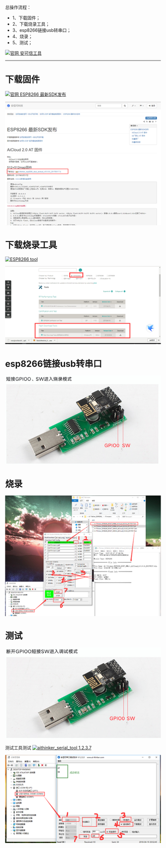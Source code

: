总操作流程：
- 1、下载固件；
- 2、下载烧录工具；
- 3、esp8266链接usb转串口；
- 4、烧录；
- 5、测试；

[![](https://img.shields.io/badge/官网-安可信工具-red.svg "官网 安可信工具")](http://wiki.ai-thinker.com/tools)


----------
# 下载固件
[![](https://img.shields.io/badge/官网-ESP8266最新SDK发布-red.svg "官网 ESP8266 最新SDK发布")](http://wiki.ai-thinker.com/esp8266/sdk#esp8266_%E6%9C%80%E6%96%B0sdk%E5%8F%91%E5%B8%83)

![](image/1-1.png)
# 下载烧录工具
[![](https://img.shields.io/badge/ESP8266-tool-red.svg "ESP8266 tool")](https://www.espressif.com/en/support/download/other-tools?keys=&field_type_tid%5B%5D=14)


![](image/1-2.png)
# esp8266链接usb转串口
![](image/1-3.png)
# 烧录
![](image/1-4.png)
# 测试
![](image/1-5.png)

测试工具测试
[![](https://img.shields.io/badge/aithinker_serial_tool-1.2.3.7-green.svg "aithinker_serial_tool 1.2.3.7")](https://pan.baidu.com/s/1tEXZKgLTKbjnLXQmLuDrFA)


![](image/1-6.png)